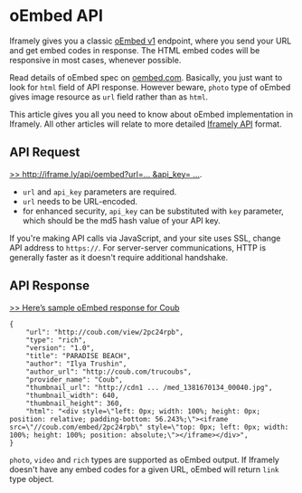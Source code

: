 # oEmbed API

Iframely gives you a classic [oEmbed v1](http://oembed.com) endpoint, where you send your URL and get embed codes in response. The HTML embed codes will be responsive in most cases, whenever possible.

Read details of oEmbed spec on [oembed.com](http://oembed.com). Basically, you just want to look for `html` field of API response. However beware, `photo` type of oEmbed gives image resource as `url` field rather than as `html`.

This article gives you all you need to know about oEmbed implementation in Iframely. All other articles will relate to more detailed [Iframely API](https://iframely.com/docs/iframely-api) format.

## API Request

[>> http://iframe.ly/api/oembed?url=… &api_key= …](http://iframe.ly/api/oembed?url=http://iframe.ly/ACcM3Y).

 - `url` and `api_key` parameters are required. 
 - `url` needs to be URL-encoded.
 - for enhanced security, `api_key` can be substituted with `key` parameter, which should be the md5 hash value of your API key. 


If you're making API calls via JavaScript, and your site uses SSL, change API address to `https://`. For server-server communications, HTTP is generally faster as it doesn't require additional handshake.

## API Response

[>> Here’s sample oEmbed response for Coub](http://iframe.ly/ACcM3Y.oembed)

	{
	    "url": "http://coub.com/view/2pc24rpb",
	    "type": "rich",
	    "version": "1.0",
	    "title": "PARADISE BEACH",
	    "author": "Ilya Trushin",
	    "author_url": "http://coub.com/trucoubs",
	    "provider_name": "Coub",
	    "thumbnail_url": "http://cdn1 ... /med_1381670134_00040.jpg",
	    "thumbnail_width": 640,
	    "thumbnail_height": 360,
	    "html": "<div style=\"left: 0px; width: 100%; height: 0px; position: relative; padding-bottom: 56.243%;\"><iframe src=\"//coub.com/embed/2pc24rpb\" style=\"top: 0px; left: 0px; width: 100%; height: 100%; position: absolute;\"></iframe></div>",
	}

`photo`, `video` and `rich` types are supported as oEmbed output. If Iframely doesn't have any embed codes for a given URL, oEmbed will return `link` type object. 